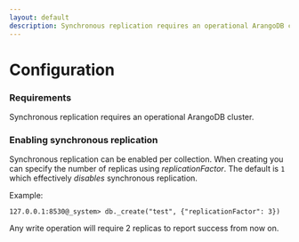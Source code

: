 ```yaml
---
layout: default
description: Synchronous replication requires an operational ArangoDB cluster
---
```

Configuration
=============

### Requirements

Synchronous replication requires an operational ArangoDB cluster.

### Enabling synchronous replication

Synchronous replication can be enabled per collection. When creating you can specify the number of replicas using *replicationFactor*. The default is `1` which effectively *disables* synchronous replication.

Example:

    127.0.0.1:8530@_system> db._create("test", {"replicationFactor": 3})

Any write operation will require 2 replicas to report success from now on.
